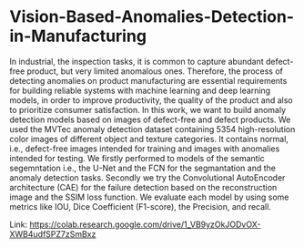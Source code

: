 # Vision-Based-Anomalies-Detection-in-Manufacturing

 In industrial, the inspection tasks, it is common to capture abundant defect-free product, but very limited anomalous ones. Therefore, the process of detecting anomalies on product manufacturing are essential requirements for building reliable systems with machine learning and deep learning models, in order to improve productivity, the quality of the product and also to prioritize consumer satisfaction. In this work, we want to build anomaly detection models based on images of defect-free and defect products. We used the MVTec anomaly detection dataset containing 5354 high-resolution color images of different object and texture categories. It contains normal, i.e., defect-free images intended for training and images with anomalies intended for testing. We firstly performed to models of the semantic segemntation i.e., the U-Net and the FCN for the segmantation and the anomaly detection tasks. Secondly we try the Convolutional AutoEncoder architecture (CAE) for the failure detection based on the reconstruction image and the SSIM loss function. We evaluate each model by using some metrics like IOU, Dice Coefficient (F1-score), the Precision, and recall.
 
 Link: https://colab.research.google.com/drive/1_VB9yzOkJODvOX-XWB4udfSPZ7zSmBxz
